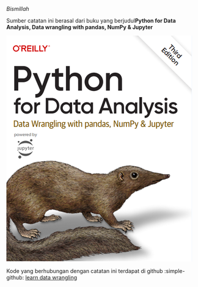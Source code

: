 _Bismillah_

Sumber catatan ini berasal dari buku yang berjudul**Python for Data Analysis, Data wrangling with pandas, NumPy & Jupyter**

![buku](aset/1.1.book-cover.png)

Kode yang berhubungan dengan catatan ini terdapat di github :simple-github: [learn data wrangling](https://github.com/muhammadfarras/learn-data-wrangling)
